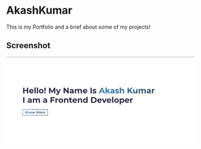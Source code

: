 # AkashKumar
This is my Portfolio and a brief about some of my projects!

## Screenshot

<img src="https://raw.githubusercontent.com/akkashsri/AkashKumar/master/src/images/screenshot.png" width="600px">

  
